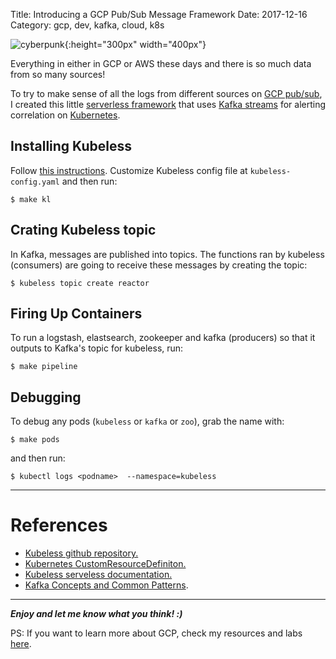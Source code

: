 Title: Introducing a GCP Pub/Sub Message Framework
Date: 2017-12-16
Category: gcp, dev, kafka, cloud, k8s

![cyberpunk](./cyberpunk/21.jpg){:height="300px" width="400px"}

Everything in either in GCP or AWS these days and there is so much data from so many sources!

To try to make sense of all the logs from different sources on [GCP pub/sub](https://cloud.google.com/pubsub/docs/overview),  I created this little [serverless framework](https://github.com/bt3gl/GCP-Pub-Sub-Message-Framework) that uses [Kafka streams](https://kafka.apache.org/intro) for alerting correlation on [Kubernetes](https://kubernetes.io/).


## Installing Kubeless

Follow [this instructions](https://github.com/kubeless/kubeless). Customize Kubeless config file at `kubeless-config.yaml` and then run:

```
$ make kl
```

## Crating Kubeless topic

In Kafka, messages are published into topics. The functions ran by kubeless (consumers) are going to receive these messages by creating the topic:

```
$ kubeless topic create reactor
```

## Firing Up Containers

To run a logstash, elastsearch, zookeeper and kafka (producers) so that it outputs to Kafka's topic for kubeless, run:

```
$ make pipeline
```

## Debugging

To debug any pods (`kubeless` or `kafka` or `zoo`), grab the name with:

```
$ make pods
```

and then run:

```
$ kubectl logs <podname>  --namespace=kubeless
```

-----

# References

* [Kubeless github repository.](https://github.com/kubeless/kubeless)
* [Kubernetes CustomResourceDefiniton.](https://kubernetes.io/docs/tasks/access-kubernetes-api/extend-api-custom-resource-definitions/)
* [Kubeless serveless documentation.](https://serverless.com/framework/docs/providers/kubeless/)
* [Kafka Concepts and Common Patterns](https://www.beyondthelines.net/computing/kafka-patterns/).



-------

***Enjoy and let me know what you think! :)***


PS: If you want to learn more about GCP, check my resources and labs [here](https://github.com/bt3gl/GCP_Studies_and_Labs).

